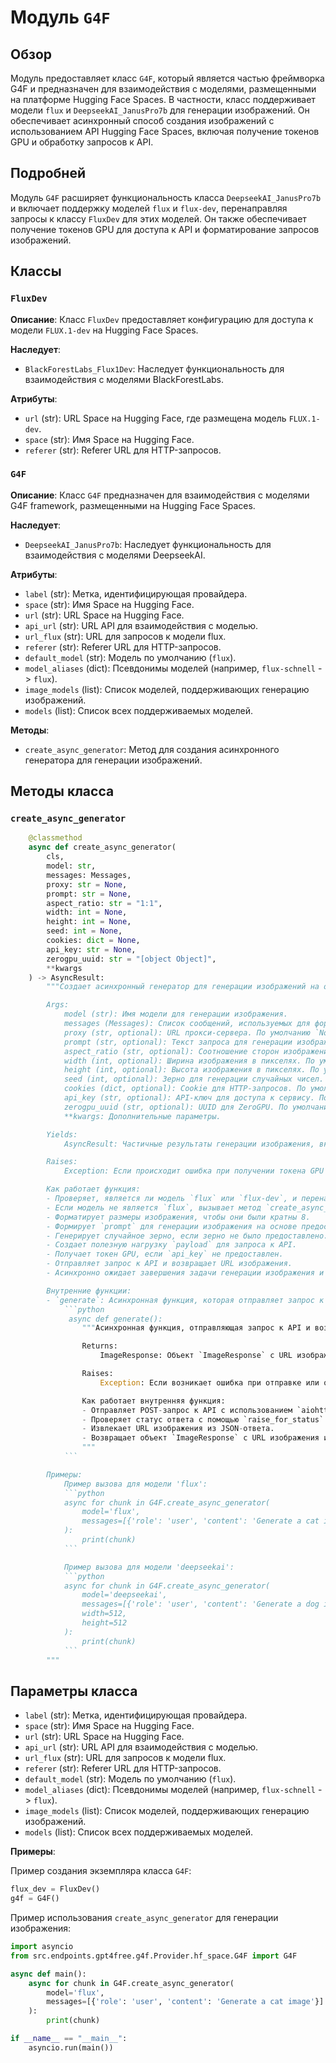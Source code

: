 # Модуль `G4F`

## Обзор

Модуль предоставляет класс `G4F`, который является частью фреймворка G4F и предназначен для взаимодействия с моделями, размещенными на платформе Hugging Face Spaces. В частности, класс поддерживает модели `flux` и `DeepseekAI_JanusPro7b` для генерации изображений. Он обеспечивает асинхронный способ создания изображений с использованием API Hugging Face Spaces, включая получение токенов GPU и обработку запросов к API.

## Подробней

Модуль `G4F` расширяет функциональность класса `DeepseekAI_JanusPro7b` и включает поддержку моделей `flux` и `flux-dev`, перенаправляя запросы к классу `FluxDev` для этих моделей. Он также обеспечивает получение токенов GPU для доступа к API и форматирование запросов изображений.

## Классы

### `FluxDev`

**Описание**:
Класс `FluxDev` предоставляет конфигурацию для доступа к модели `FLUX.1-dev` на Hugging Face Spaces.

**Наследует**:
- `BlackForestLabs_Flux1Dev`: Наследует функциональность для взаимодействия с моделями BlackForestLabs.

**Атрибуты**:
- `url` (str): URL Space на Hugging Face, где размещена модель `FLUX.1-dev`.
- `space` (str): Имя Space на Hugging Face.
- `referer` (str): Referer URL для HTTP-запросов.

### `G4F`

**Описание**:
Класс `G4F` предназначен для взаимодействия с моделями G4F framework, размещенными на Hugging Face Spaces.

**Наследует**:
- `DeepseekAI_JanusPro7b`: Наследует функциональность для взаимодействия с моделями DeepseekAI.

**Атрибуты**:
- `label` (str): Метка, идентифицирующая провайдера.
- `space` (str): Имя Space на Hugging Face.
- `url` (str): URL Space на Hugging Face.
- `api_url` (str): URL API для взаимодействия с моделью.
- `url_flux` (str): URL для запросов к модели flux.
- `referer` (str): Referer URL для HTTP-запросов.
- `default_model` (str): Модель по умолчанию (`flux`).
- `model_aliases` (dict): Псевдонимы моделей (например, `flux-schnell` -> `flux`).
- `image_models` (list): Список моделей, поддерживающих генерацию изображений.
- `models` (list): Список всех поддерживаемых моделей.

**Методы**:

- `create_async_generator`: Метод для создания асинхронного генератора для генерации изображений.

## Методы класса

### `create_async_generator`

```python
    @classmethod
    async def create_async_generator(
        cls,
        model: str,
        messages: Messages,
        proxy: str = None,
        prompt: str = None,
        aspect_ratio: str = "1:1",
        width: int = None,
        height: int = None,
        seed: int = None,
        cookies: dict = None,
        api_key: str = None,
        zerogpu_uuid: str = "[object Object]",
        **kwargs
    ) -> AsyncResult:
        """Создает асинхронный генератор для генерации изображений на основе указанной модели.

        Args:
            model (str): Имя модели для генерации изображения.
            messages (Messages): Список сообщений, используемых для формирования запроса.
            proxy (str, optional): URL прокси-сервера. По умолчанию `None`.
            prompt (str, optional): Текст запроса для генерации изображения. По умолчанию `None`.
            aspect_ratio (str, optional): Соотношение сторон изображения. По умолчанию `"1:1"`.
            width (int, optional): Ширина изображения в пикселях. По умолчанию `None`.
            height (int, optional): Высота изображения в пикселях. По умолчанию `None`.
            seed (int, optional): Зерно для генерации случайных чисел. По умолчанию `None`.
            cookies (dict, optional): Cookie для HTTP-запросов. По умолчанию `None`.
            api_key (str, optional): API-ключ для доступа к сервису. По умолчанию `None`.
            zerogpu_uuid (str, optional): UUID для ZeroGPU. По умолчанию `"[object Object]"`.
            **kwargs: Дополнительные параметры.

        Yields:
            AsyncResult: Частичные результаты генерации изображения, включая статусы и URL изображения.

        Raises:
            Exception: Если происходит ошибка при получении токена GPU или при генерации изображения.

        Как работает функция:
        - Проверяет, является ли модель `flux` или `flux-dev`, и перенаправляет запрос к `FluxDev`, если это так.
        - Если модель не является `flux`, вызывает метод `create_async_generator` родительского класса `DeepseekAI_JanusPro7b`.
        - Форматирует размеры изображения, чтобы они были кратны 8.
        - Формирует `prompt` для генерации изображения на основе предоставленных сообщений, если `prompt` не был предоставлен.
        - Генерирует случайное зерно, если зерно не было предоставлено.
        - Создает полезную нагрузку `payload` для запроса к API.
        - Получает токен GPU, если `api_key` не предоставлен.
        - Отправляет запрос к API и возвращает URL изображения.
        - Асинхронно ожидает завершения задачи генерации изображения и возвращает результаты.

        Внутренние функции:
        - `generate`: Асинхронная функция, которая отправляет запрос к API и возвращает URL изображения.
            ```python
             async def generate():
                """Асинхронная функция, отправляющая запрос к API и возвращающая URL сгенерированного изображения.

                Returns:
                    ImageResponse: Объект `ImageResponse` с URL изображения и альтернативным текстом.

                Raises:
                    Exception: Если возникает ошибка при отправке или обработке HTTP-запроса.

                Как работает внутренняя функция:
                - Отправляет POST-запрос к API с использованием `aiohttp.ClientSession`.
                - Проверяет статус ответа с помощью `raise_for_status`.
                - Извлекает URL изображения из JSON-ответа.
                - Возвращает объект `ImageResponse` с URL изображения и альтернативным текстом.
                """
            ```

        Примеры:
            Пример вызова для модели 'flux':
            ```python
            async for chunk in G4F.create_async_generator(
                model='flux',
                messages=[{'role': 'user', 'content': 'Generate a cat image'}]
            ):
                print(chunk)
            ```

            Пример вызова для модели 'deepseekai':
            ```python
            async for chunk in G4F.create_async_generator(
                model='deepseekai',
                messages=[{'role': 'user', 'content': 'Generate a dog image'}],
                width=512,
                height=512
            ):
                print(chunk)
            ```
        """
```

## Параметры класса

- `label` (str): Метка, идентифицирующая провайдера.
- `space` (str): Имя Space на Hugging Face.
- `url` (str): URL Space на Hugging Face.
- `api_url` (str): URL API для взаимодействия с моделью.
- `url_flux` (str): URL для запросов к модели flux.
- `referer` (str): Referer URL для HTTP-запросов.
- `default_model` (str): Модель по умолчанию (`flux`).
- `model_aliases` (dict): Псевдонимы моделей (например, `flux-schnell` -> `flux`).
- `image_models` (list): Список моделей, поддерживающих генерацию изображений.
- `models` (list): Список всех поддерживаемых моделей.

**Примеры**:

Пример создания экземпляра класса `G4F`:

```python
flux_dev = FluxDev()
g4f = G4F()
```

Пример использования `create_async_generator` для генерации изображения:

```python
import asyncio
from src.endpoints.gpt4free.g4f.Provider.hf_space.G4F import G4F

async def main():
    async for chunk in G4F.create_async_generator(
        model='flux',
        messages=[{'role': 'user', 'content': 'Generate a cat image'}]
    ):
        print(chunk)

if __name__ == "__main__":
    asyncio.run(main())